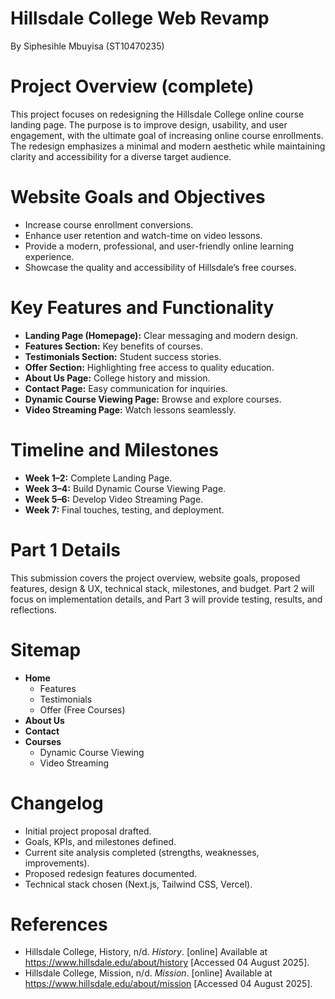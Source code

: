 # Hillsdale College Web Revamp
By Siphesihle Mbuyisa (ST10470235)

# Project Overview (complete)  
This project focuses on redesigning the Hillsdale College online course landing page. The purpose is to improve design, usability, and user engagement, with the ultimate goal of increasing online course enrollments. The redesign emphasizes a minimal and modern aesthetic while maintaining clarity and accessibility for a diverse target audience.  

# Website Goals and Objectives  
- Increase course enrollment conversions.  
- Enhance user retention and watch-time on video lessons.  
- Provide a modern, professional, and user-friendly online learning experience.  
- Showcase the quality and accessibility of Hillsdale’s free courses.  

# Key Features and Functionality  
- **Landing Page (Homepage):** Clear messaging and modern design.  
- **Features Section:** Key benefits of courses.  
- **Testimonials Section:** Student success stories.  
- **Offer Section:** Highlighting free access to quality education.  
- **About Us Page:** College history and mission.  
- **Contact Page:** Easy communication for inquiries.  
- **Dynamic Course Viewing Page:** Browse and explore courses.  
- **Video Streaming Page:** Watch lessons seamlessly.  

# Timeline and Milestones  
- **Week 1–2:** Complete Landing Page.  
- **Week 3–4:** Build Dynamic Course Viewing Page.  
- **Week 5–6:** Develop Video Streaming Page.  
- **Week 7:** Final touches, testing, and deployment.  

# Part 1 Details  
This submission covers the project overview, website goals, proposed features, design & UX, technical stack, milestones, and budget. Part 2 will focus on implementation details, and Part 3 will provide testing, results, and reflections.  

# Sitemap  
- **Home**  
  - Features  
  - Testimonials  
  - Offer (Free Courses)  
- **About Us**  
- **Contact**  
- **Courses**  
  - Dynamic Course Viewing  
  - Video Streaming  

# Changelog  
- Initial project proposal drafted.  
- Goals, KPIs, and milestones defined.  
- Current site analysis completed (strengths, weaknesses, improvements).  
- Proposed redesign features documented.  
- Technical stack chosen (Next.js, Tailwind CSS, Vercel).  

# References  
- Hillsdale College, History, n/d. *History*. [online] Available at <https://www.hillsdale.edu/about/history> [Accessed 04 August 2025].  
- Hillsdale College, Mission, n/d. *Mission*. [online] Available at <https://www.hillsdale.edu/about/mission> [Accessed 04 August 2025].  